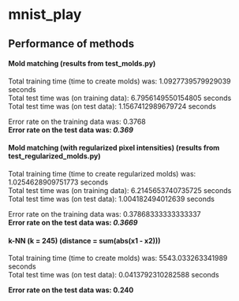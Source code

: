 # mnist_play

## Performance of methods

#### Mold matching (results from test_molds.py)

Total training time (time to create molds) was: 1.0927739579929039 seconds  
Total test time was (on training data): 6.7956149550154805 seconds  
Total test time was (on test data): 1.1567412989679724 seconds  

Error rate on the training data was: 0.3768  
**Error rate on the test data was: _0.369_**

#### Mold matching (with regularized pixel intensities) (results from test_regularized_molds.py)

Total training time (time to create regularized molds) was: 1.0254628909751773 seconds  
Total test time was (on training data): 6.2145653740735725 seconds  
Total test time was (on test data): 1.004182494012639 seconds  

Error rate on the training data was: 0.37868333333333337  
**Error rate on the test data was: _0.3669_**

#### k-NN (k = 245) (distance = sum(abs(x1 - x2)))

Total training time (time to create molds) was: 5543.033263341989 seconds  
Total test time was (on test data): 0.0413792310282588 seconds  

**Error rate on the test data was: 0.240**
